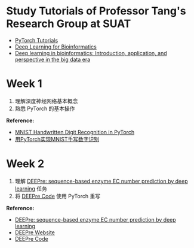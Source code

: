 # Study Tutorials of Professor Tang's Research Group at SUAT

- [PyTorch Tutorials](https://pytorch.org/tutorials/beginner/basics/intro.html)
- [Deep Learning for Bioinformatics](https://github.com/liyu95/Deep_learning_examples/)
- [Deep learning in bioinformatics: Introduction, application, and perspective in the big data era](https://www.sciencedirect.com/science/article/pii/S1046202318303256)

# Week 1

1. 理解深度神经网络基本概念
2. 熟悉 PyTorch 的基本操作

**Reference:**
- [MNIST Handwritten Digit Recognition in PyTorch](https://nextjournal.com/gkoehler/pytorch-mnist)
- [用PyTorch实现MNIST手写数字识别](https://zhuanlan.zhihu.com/p/137571225)

# Week 2

1. 理解 [DEEPre: sequence-based enzyme EC number prediction by deep learning](https://academic.oup.com/bioinformatics/article/34/5/760/4562505) 任务
2. 将 [DEEPre Code](https://github.com/liyu95/Deep_learning_examples/tree/master/1.Fully_connected_psepssm_predict_enzyme) 使用 PyTorch 重写


**Reference:**
- [DEEPre: sequence-based enzyme EC number prediction by deep learning](https://academic.oup.com/bioinformatics/article/34/5/760/4562505)
- [DEEPre Website](http://www.cbrc.kaust.edu.sa/DEEPre/)
- [DEEPre Code](https://github.com/liyu95/Deep_learning_examples/tree/master/1.Fully_connected_psepssm_predict_enzyme)